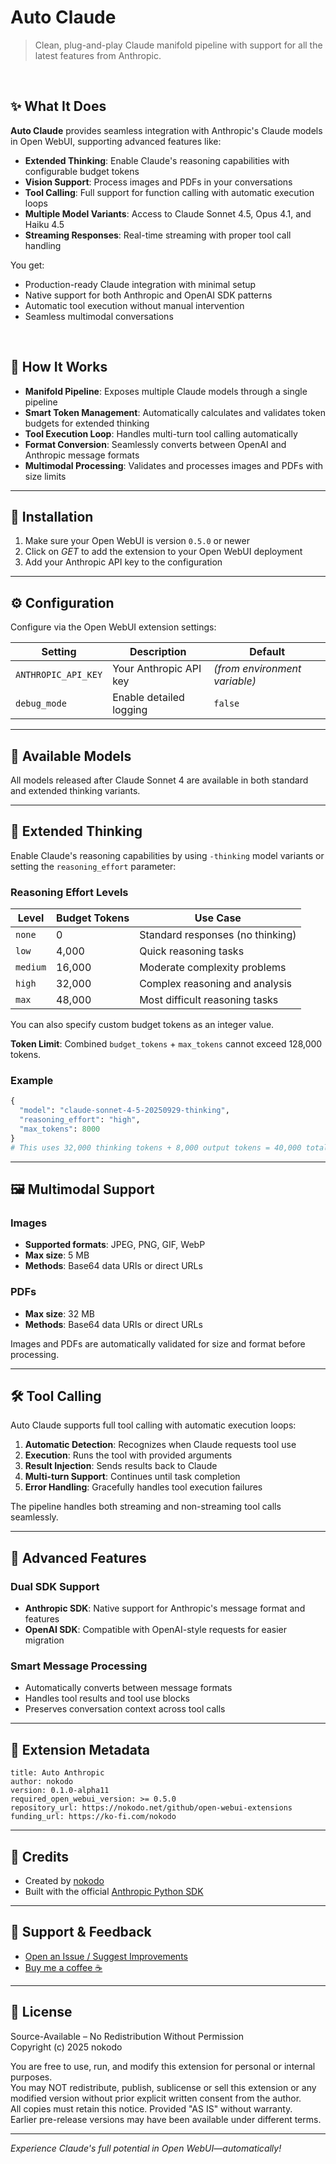 # Auto Claude

> Clean, plug-and-play Claude manifold pipeline with support for all the latest features from Anthropic.

<br>

## ✨ What It Does

**Auto Claude** provides seamless integration with Anthropic's Claude models in Open WebUI, supporting advanced features like:

- **Extended Thinking**: Enable Claude's reasoning capabilities with configurable budget tokens
- **Vision Support**: Process images and PDFs in your conversations
- **Tool Calling**: Full support for function calling with automatic execution loops
- **Multiple Model Variants**: Access to Claude Sonnet 4.5, Opus 4.1, and Haiku 4.5
- **Streaming Responses**: Real-time streaming with proper tool call handling

You get:

- Production-ready Claude integration with minimal setup
- Native support for both Anthropic and OpenAI SDK patterns
- Automatic tool execution without manual intervention
- Seamless multimodal conversations

<br>

## 💾 How It Works

- **Manifold Pipeline**: Exposes multiple Claude models through a single pipeline
- **Smart Token Management**: Automatically calculates and validates token budgets for extended thinking
- **Tool Execution Loop**: Handles multi-turn tool calling automatically
- **Format Conversion**: Seamlessly converts between OpenAI and Anthropic message formats
- **Multimodal Processing**: Validates and processes images and PDFs with size limits

---

## 🚀 Installation

1. Make sure your Open WebUI is version `0.5.0` or newer
2. Click on _GET_ to add the extension to your Open WebUI deployment
3. Add your Anthropic API key to the configuration

---

## ⚙️ Configuration

Configure via the Open WebUI extension settings:

| Setting             | Description             | Default                       |
| ------------------- | ----------------------- | ----------------------------- |
| `ANTHROPIC_API_KEY` | Your Anthropic API key  | _(from environment variable)_ |
| `debug_mode`        | Enable detailed logging | `false`                       |

---

## 🤖 Available Models

All models released after Claude Sonnet 4 are available in both standard and extended thinking variants.

---

## 🧠 Extended Thinking

Enable Claude's reasoning capabilities by using `-thinking` model variants or setting the `reasoning_effort` parameter:

### Reasoning Effort Levels

| Level    | Budget Tokens | Use Case                         |
| -------- | ------------- | -------------------------------- |
| `none`   | 0             | Standard responses (no thinking) |
| `low`    | 4,000         | Quick reasoning tasks            |
| `medium` | 16,000        | Moderate complexity problems     |
| `high`   | 32,000        | Complex reasoning and analysis   |
| `max`    | 48,000        | Most difficult reasoning tasks   |

You can also specify custom budget tokens as an integer value.

**Token Limit**: Combined `budget_tokens` + `max_tokens` cannot exceed 128,000 tokens.

### Example

```python
{
  "model": "claude-sonnet-4-5-20250929-thinking",
  "reasoning_effort": "high",
  "max_tokens": 8000
}
# This uses 32,000 thinking tokens + 8,000 output tokens = 40,000 total
```

---

## 🖼️ Multimodal Support

### Images

- **Supported formats**: JPEG, PNG, GIF, WebP
- **Max size**: 5 MB
- **Methods**: Base64 data URIs or direct URLs

### PDFs

- **Max size**: 32 MB
- **Methods**: Base64 data URIs or direct URLs

Images and PDFs are automatically validated for size and format before processing.

---

## 🛠️ Tool Calling

Auto Claude supports full tool calling with automatic execution loops:

1. **Automatic Detection**: Recognizes when Claude requests tool use
2. **Execution**: Runs the tool with provided arguments
3. **Result Injection**: Sends results back to Claude
4. **Multi-turn Support**: Continues until task completion
5. **Error Handling**: Gracefully handles tool execution failures

The pipeline handles both streaming and non-streaming tool calls seamlessly.

---

## 🔧 Advanced Features

### Dual SDK Support

- **Anthropic SDK**: Native support for Anthropic's message format and features
- **OpenAI SDK**: Compatible with OpenAI-style requests for easier migration

### Smart Message Processing

- Automatically converts between message formats
- Handles tool results and tool use blocks
- Preserves conversation context across tool calls

---

## 🧰 Extension Metadata

```
title: Auto Anthropic
author: nokodo
version: 0.1.0-alpha11
required_open_webui_version: >= 0.5.0
repository_url: https://nokodo.net/github/open-webui-extensions
funding_url: https://ko-fi.com/nokodo
```

---

## 🙌 Credits

- Created by [nokodo](https://nokodo.net)
- Built with the official [Anthropic Python SDK](https://github.com/anthropics/anthropic-sdk-python)

---

## 💖 Support & Feedback

- [Open an Issue / Suggest Improvements](https://nokodo.net/github/open-webui-extensions)
- [Buy me a coffee ☕](https://ko-fi.com/nokodo)

---

## 📜 License

Source-Available – No Redistribution Without Permission  
Copyright (c) 2025 nokodo

You are free to use, run, and modify this extension for personal or internal purposes.  
You may NOT redistribute, publish, sublicense or sell this extension or any modified version without prior explicit written consent from the author.  
All copies must retain this notice. Provided "AS IS" without warranty.  
Earlier pre-release versions may have been available under different terms.

---

_Experience Claude's full potential in Open WebUI—automatically!_
